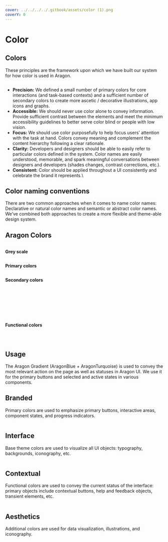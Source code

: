 ```yaml
---
cover: ../../../../.gitbook/assets/color (1).png
coverY: 0
---
```


# Color

## Colors <a href="#colors" id="colors"></a>

These principles are the framework upon which we have built our system for how color is used in Aragon.

<figure><img src="../../../../.gitbook/assets/naming (1).svg" alt=""><figcaption></figcaption></figure>

* **Precision:** We defined a small number of primary colors for core interactions (and task-based contexts) and a sufficient number of secondary colors to create more ascetic / decorative illustrations, app icons and graphs.
* **Accessible:** We should never use color alone to convey information. Provide sufficient contrast between the elements and meet the minimum accessibility guidelines to better serve color blind or people with low vision.
* **Focus:** We should use color purposefully to help focus users’ attention with the task at hand. Colors convey meaning and complement the content hierarchy following a clear rationale.
* **Clarity:** Developers and designers should be able to easily refer to particular colors defined in the system. Color names are easily understood, memorable, and spark meaningful conversations between designers and developers (shades changes, contrast corrections, etc.).
* **Consistent:** Color should be applied throughout a UI consistently and celebrate the brand it represents.\\

## Color naming conventions <a href="#color-naming-conventions" id="color-naming-conventions"></a>

There are two common approaches when it comes to name color names: Declarative or natural color names and semantic or abstract color names. We’ve combined both approaches to create a more flexible and theme-able design system.

## Aragon Colors <a href="#aragon-colors" id="aragon-colors"></a>

<figure><img src="../../../../.gitbook/assets/Schermata 2022-08-29 alle 23.39.55.png" alt=""><figcaption></figcaption></figure>

**Grey scale**

<figure><img src="../../../../.gitbook/assets/Schermata 2022-08-29 alle 23.42.23.png" alt=""><figcaption></figcaption></figure>

**Primary colors**

<figure><img src="../../../../.gitbook/assets/Schermata 2022-08-29 alle 23.42.32.png" alt=""><figcaption></figcaption></figure>

**Secondary colors**

<figure><img src="../../../../.gitbook/assets/Schermata 2022-08-29 alle 23.42.51.png" alt=""><figcaption></figcaption></figure>

<figure><img src="../../../../.gitbook/assets/Schermata 2022-08-29 alle 23.42.58.png" alt=""><figcaption></figcaption></figure>

<figure><img src="../../../../.gitbook/assets/Schermata 2022-08-29 alle 23.43.05.png" alt=""><figcaption></figcaption></figure>

<figure><img src="../../../../.gitbook/assets/Schermata 2022-08-29 alle 23.43.11 (1).png" alt=""><figcaption></figcaption></figure>

<figure><img src="../../../../.gitbook/assets/Schermata 2022-08-29 alle 23.43.17.png" alt=""><figcaption></figcaption></figure>

<figure><img src="../../../../.gitbook/assets/Schermata 2022-08-29 alle 23.43.26.png" alt=""><figcaption></figcaption></figure>

<figure><img src="../../../../.gitbook/assets/Schermata 2022-08-29 alle 23.43.33.png" alt=""><figcaption></figcaption></figure>

<figure><img src="../../../../.gitbook/assets/Schermata 2022-08-29 alle 23.43.40.png" alt=""><figcaption></figcaption></figure>

**Functional colors**

<figure><img src="../../../../.gitbook/assets/Schermata 2022-08-29 alle 23.43.47.png" alt=""><figcaption></figcaption></figure>

<figure><img src="../../../../.gitbook/assets/Schermata 2022-08-29 alle 23.43.53.png" alt=""><figcaption></figcaption></figure>

<figure><img src="../../../../.gitbook/assets/Schermata 2022-08-29 alle 23.43.59.png" alt=""><figcaption></figcaption></figure>

## Usage <a href="#usage" id="usage"></a>

The Aragon Gradient (AragonBlue + AragonTurquoise) is used to convey the most relevant action on the page as well as statuses in Aragon UI. We use it for the primary buttons and selected and active states in various components.

## Branded <a href="#branded" id="branded"></a>

Primary colors are used to emphasize primary buttons, interactive areas, component states, and progress indicators.

<figure><img src="../../../../.gitbook/assets/branded.svg" alt=""><figcaption></figcaption></figure>

## Interface <a href="#interface" id="interface"></a>

Base theme colors are used to visualize all UI objects: typography, backgrounds, iconography, etc.

<figure><img src="../../../../.gitbook/assets/interface.svg" alt=""><figcaption></figcaption></figure>

## Contextual <a href="#contextual" id="contextual"></a>

Functional colors are used to convey the current status of the interface: primary objects include contextual buttons, help and feedback objects, transient elements, etc.

<figure><img src="../../../../.gitbook/assets/contextual.svg" alt=""><figcaption></figcaption></figure>

## Aesthetics <a href="#aesthetics" id="aesthetics"></a>

Additional colors are used for data visualization, illustrations, and iconography.

<figure><img src="../../../../.gitbook/assets/aesthetics.svg" alt=""><figcaption></figcaption></figure>
